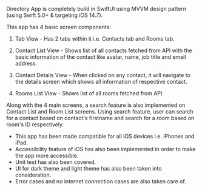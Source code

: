 Directory App is completely build in SwiftUI using MVVM design pattern (using Swift 5.0+ & targeting iOS 14.7). 


This app has 4 basic screen components:
  1. Tab View
    - Has 2 tabs within it i.e. Contacts tab and Rooms tab.

  2. Contact List View
    - Shows list of all contacts fetched from API with the basic information of the contact like avatar, name, job title and email address.

  3. Contact Details View
    - When clicked on any contact, it will navigate to the details screen which shows all information of respective contact.

  4. Rooms List View
    - Shows list of all rooms fetched from API.


Along with the 4 main screens, a search feature is also implemented on Contact List and Room List screens. Using search feature, user can search for a contact based on contact's firstname and search for a room based on room's ID respectively.


- This app has been made compatible for all iOS devices i.e. iPhones and iPad.
- Accessibility feature of iOS has also been implemented in order to make the app more accessible.
- Unit test has also been covered.
- UI for dark theme and light theme has also been taken into consideration.
- Error cases and no internet connection cases are also taken care of.
